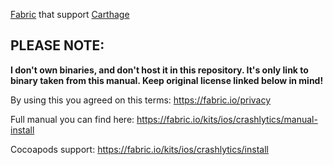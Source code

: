 
[Fabric](https://fabric.io) that support [Carthage](https://github.com/Carthage/Carthage)

## PLEASE NOTE:
**I don't own binaries, and don't host it in this repository. It's only link to binary taken from this manual. Keep original license linked below in mind!**

By using this you agreed on this terms: https://fabric.io/privacy

Full manual you can find here: https://fabric.io/kits/ios/crashlytics/manual-install

Cocoapods support: https://fabric.io/kits/ios/crashlytics/install